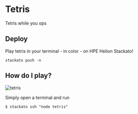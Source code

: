 Tetris
======

Tetris while you ops

## Deploy

Play tetris in your terminal - in color - on HPE Helion Stackato!

	stackato push -n

## How do I play?

![tetris](https://raw.github.com/mafintosh/tetris/master/tetris.png)

Simply open a terminal and run

	$ stackato ssh "node tetris"
